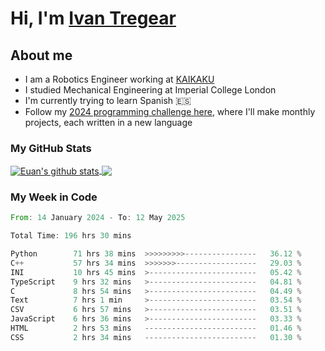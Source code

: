 # Hi, I'm [Ivan Tregear](https://www.linkedin.com/in/ivantregear/)

## About me

* I am a Robotics Engineer working at [KAIKAKU](https://github.com/KAIKAKU-AI)
* I studied Mechanical Engineering at Imperial College London
* I'm currently trying to learn Spanish :es:
* Follow my [2024 programming challenge here](https://github.com/ITregear?tab=repositories), where I'll make monthly projects, each written in a new language


### My GitHub Stats

<a href="#my-github-stats">
  <img align="center" src="https://github-readme-stats.vercel.app/api?username=itregear&count_private=true&show_icons=true&include_all_commits=true&theme=material-palenight" alt="Euan's github stats" />
</a>

<a href="#my-github-stats">
  <img align="center" src="https://github-readme-stats.vercel.app/api/top-langs/?username=itregear&layout=compact&theme=material-palenight" />
</a>

### My Week in Code
<!--START_SECTION:waka-->

```rust
From: 14 January 2024 - To: 12 May 2025

Total Time: 196 hrs 30 mins

Python        71 hrs 38 mins  >>>>>>>>>----------------   36.12 %
C++           57 hrs 34 mins  >>>>>>>------------------   29.03 %
INI           10 hrs 45 mins  >------------------------   05.42 %
TypeScript    9 hrs 32 mins   >------------------------   04.81 %
C             8 hrs 54 mins   >------------------------   04.49 %
Text          7 hrs 1 min     >------------------------   03.54 %
CSV           6 hrs 57 mins   >------------------------   03.51 %
JavaScript    6 hrs 36 mins   >------------------------   03.33 %
HTML          2 hrs 53 mins   -------------------------   01.46 %
CSS           2 hrs 34 mins   -------------------------   01.30 %
```

<!--END_SECTION:waka-->
